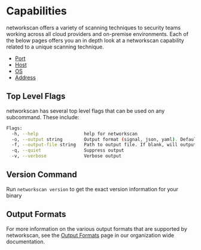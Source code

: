 # Capabilities

networkscan offers a variety of scanning techniques to security teams working across all cloud providers and on-premise environments. Each of the below pages offers you an in depth look at a networkscan capability related to a unique scanning technique.

- [Port](./port.md)
- [Host](./host.md)
- [OS](./os.md)
- [Address](./address.md)

## Top Level Flags

networkscan has several top level flags that can be used on any subcommand. These include:

```bash
Flags:
  -h, --help                 help for networkscan
  -o, --output string        Output format (signal, json, yaml). Default value is signal (default "signal")
  -f, --output-file string   Path to output file. If blank, will output to STDOUT
  -q, --quiet                Suppress output
  -v, --verbose              Verbose output
```

## Version Command

Run `networkscan version` to get the exact version information for your binary

## Output Formats

For more information on the various output formats that are supported by networkscan, see the [Output Formats](https://method-security.github.io/docs/output.html) page in our organization wide documentation.
